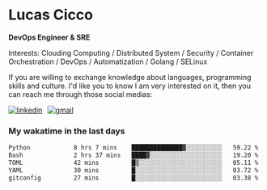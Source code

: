 # Lucas Cicco

**DevOps Engineer & SRE**

Interests: Clouding Computing / Distributed System / Security / Container Orchestration / DevOps / Automatization / Golang / SELinux

If you are willing to exchange knowledge about languages, programming skills and culture. I'd like you to know I am very interested on it, then you can reach me through those social medias:

<div style="display: flex; align-items: center; gap: 10px;">
  <a href="https://www.linkedin.com/in/lucas-vitor-de-cicco" target="_blank">
    <img
      src="https://img.shields.io/badge/-LinkedIn-%230077B5?style=for-the-badge&logo=linkedin&logoColor=white"
      alt="linkedin"
      target="_blank" 
    />
  </a>
  <a href="mailto:lucasvitorx1@gmail.com">
      <img
        src="https://img.shields.io/badge/-Gmail-%23333?style=for-the-badge&logo=gmail&logoColor=white"
        alt="gmail"
        target="_blank"
      />
  </a>
</div>

### My wakatime in the last days

<!--START_SECTION:waka-->

```txt
Python            8 hrs 7 mins    ██████████████▓░░░░░░░░░░   59.22 %
Bash              2 hrs 37 mins   ████▓░░░░░░░░░░░░░░░░░░░░   19.20 %
TOML              42 mins         █▒░░░░░░░░░░░░░░░░░░░░░░░   05.11 %
YAML              30 mins         █░░░░░░░░░░░░░░░░░░░░░░░░   03.72 %
gitconfig         27 mins         █░░░░░░░░░░░░░░░░░░░░░░░░   03.38 %
```

<!--END_SECTION:waka-->
